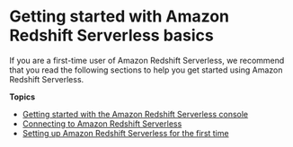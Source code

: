 # Getting started with Amazon Redshift Serverless basics<a name="new-user-serverless"></a>

If you are a first\-time user of Amazon Redshift Serverless, we recommend that you read the following sections to help you get started using Amazon Redshift Serverless\. 

**Topics**
+ [Getting started with the Amazon Redshift Serverless console](serverless-console.md)
+ [Connecting to Amazon Redshift Serverless](connecting-to-serverless.md)
+ [Setting up Amazon Redshift Serverless for the first time](serverless-first-time-setup.md)